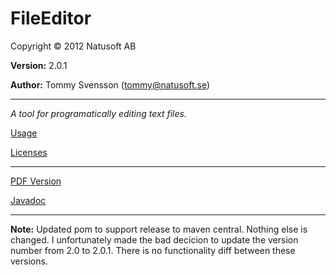 # FileEditor

Copyright © 2012 Natusoft AB

__Version:__ 2.0.1 

__Author:__ Tommy Svensson (tommy@natusoft.se)

----

_A tool for programatically editing text files._

[Usage](https://github.com/tombensve/FileEditor/blob/master/docs/FileEditor.md)

[Licenses](https://github.com/tombensve/FileEditor/blob/master/docs/licenses.md)

----

[PDF Version](https://github.com/tombensve/FileEditor/blob/master/docs/FileEditor.pdf)

[Javadoc](http://apidoc.natusoft.se/FileEditor/)

----

**Note:** Updated pom to support release to maven central. Nothing else is changed. I unfortunately made the bad decicion to update the version number from 2.0 to 2.0.1. There is no functionality diff between these versions. 
